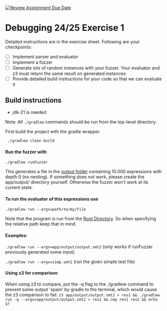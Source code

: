 [![Review Assignment Due Date](https://classroom.github.com/assets/deadline-readme-button-22041afd0340ce965d47ae6ef1cefeee28c7c493a6346c4f15d667ab976d596c.svg)](https://classroom.github.com/a/3MmVbb7f)
# Debugging 24/25 Exercise 1

Detailed instructions are in the exercise sheet. Following are your checkpoints:

- [ ] Implement parser and evaluator
- [ ] Implement a fuzzer
- [ ] Generate *lots* of random instances with your fuzzer. Your evaluator and z3 must return the same result on generated instances
- [ ] Provide detailed build instructions for your code so that we can evaluate it

## Build instructions

- jdk-21 is needed

Note: All `./gradlew` commands should be run from the top-level directory.

First build the project with the gradle wrapper.

``` ./gradlew clean build```

#### Run the fuzzer with 

```./gradlew runFuzzer```

This generates a file in the [output folder](app/output) containing 10.000 expressions with depth 0 (no nesting).
If something does not work, please create the app/output/ directory yourself. Otherwise the fuzzer won't work at its current state.

#### To run the evaluator of this expressions use

```./gradlew run --args=path/to/my/file```

Note that the program is run from the [Root Directory](). 
So when specifying the relative path keep that in mind.

#### Examples:

```./gradlew run --args=app/output/output.smt2``` (only works if runFuzzer previously generated some input)

```./gradlew run --args=simp.smt2``` (run the given simple test file)

#### Using z3 for comparison

When using z3 to compare, put the -q flag to the ./gradlew command to prevent some output 'spam' by gradle to the terminal, 
which would cause the z3 comparison to fail.
```z3 app/output/output.smt2 > res1 && ./gradlew run -q --args=app/output/output.smt2 > res2 && cmp res1 res2 && echo $?```